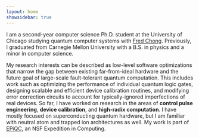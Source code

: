```yaml
---
layout: home
showsidebar: true
---
```


I am a second-year computer science Ph.D. student at the University of Chicago studying quantum computer systems with <a href="https://people.cs.uchicago.edu/~ftchong/" target="_blank" rel="noopener noreferrer">Fred Chong</a>. Previously, I graduated from Carnegie Mellon University with a B.S. in physics and a minor in computer science. 

<!-- The promise of fault-tolerant quantum computers is that, given large enough quantum computers, error rates can be exponentially suppressed to enable highly-accurate computations. However, quantum error correction relies on models that make stringent assumptions about many aspects of devices, such as the structure and magnitude of physical gate errors, the capabilities of control software, and resilience to disruptive events such as cosmic rays.  -->

My research interests can be described as low-level software optimizations that narrow the gap between existing far-from-ideal hardware and the future goal of large-scale fault-tolerant quantum computation. This includes work such as optimizing the performance of individual quantum logic gates, designing scalable and efficient device calibration routines, and modifying error correction circuits to account for typically-ignored imperfections of real devices. So far, I have worked on research in the areas of <span style="color:var(--text); font-weight: bold">control pulse engineering</span>, <span style="color:var(--text); font-weight: bold">device calibration</span>, and <span style="color:var(--text); font-weight: bold">high-radix computation</span>. I have mostly focused on superconducting quantum hardware, but I am familiar with neutral atom and trapped ion architectures as well. My work is part of <a href="https://www.epiqc.cs.uchicago.edu/" target="_blank" rel="noopener noreferrer">EPiQC</a>, an NSF Expedition in Computing.